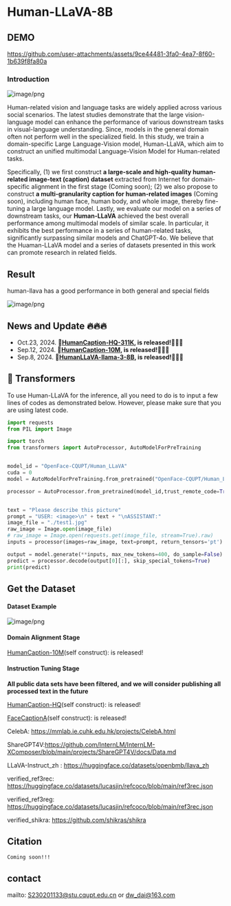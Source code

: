 # Human-LLaVA-8B
## DEMO



https://github.com/user-attachments/assets/9ce44481-3fa0-4ea7-8f60-1b639f8fa80a


### Introduction
![image/png](https://cdn-uploads.huggingface.co/production/uploads/64259db7d3e6fdf87e4792d0/ur3sls4faPNlOMZ6sA_qK.png)

Human-related vision and language tasks are widely applied across various social scenarios.  The latest studies demonstrate that the large vision-language model can enhance the performance of various downstream tasks in visual-language understanding.  Since, models in the general domain often not perform well in the specialized field.  In this study, we train a domain-specific Large Language-Vision model, Human-LLaVA, which aim to construct an unified multimodal Language-Vision Model for Human-related tasks.

Specifically, (1) we first construct **a large-scale and high-quality human-related image-text (caption) dataset** extracted from Internet for domain-specific alignment in the first stage (Coming soon);  (2) we also propose to construct **a multi-granularity caption for human-related images** (Coming soon), including human face, human body, and whole image, thereby fine-tuning a large language model.  Lastly, we evaluate our model on a series of downstream tasks, our **Human-LLaVA** achieved the best overall performance among multimodal models of similar scale.  In particular, it exhibits the best performance in a series of human-related tasks, significantly surpassing similar models and ChatGPT-4o.  We believe that the Huaman-LLaVA model and a series of datasets presented in this work can promote research in related fields.


## Result
human-llava has a good performance in both general and special fields

![image/png](https://cdn-uploads.huggingface.co/production/uploads/64259db7d3e6fdf87e4792d0/zFuyEPb6ZOt-HHadE2K9-.png)

## News and Update 🔥🔥🔥
* Oct.23, 2024.  **🤗[HumanCaption-HQ-311K](https://huggingface.co/datasets/OpenFace-CQUPT/HumanCaption-HQ-311K), is released!👏👏👏**
* Sep.12, 2024.  **🤗[HumanCaption-10M](https://huggingface.co/datasets/OpenFace-CQUPT/HumanCaption-10M), is released!👏👏👏**
* Sep.8, 2024.   **🤗[HumanLLaVA-llama-3-8B](https://huggingface.co/OpenFace-CQUPT/Human_LLaVA), is released!👏👏👏**


## 🤗 Transformers
To use Human-LLaVA for the inference, all you need to do is to input a few lines of codes as demonstrated below. However, please make sure that you are using latest code.
``` python
import requests
from PIL import Image

import torch
from transformers import AutoProcessor, AutoModelForPreTraining


model_id = "OpenFace-CQUPT/Human_LLaVA"
cuda = 0
model = AutoModelForPreTraining.from_pretrained("OpenFace-CQUPT/Human_LLaVA", torch_dtype=torch.float16).to(cuda)

processor = AutoProcessor.from_pretrained(model_id,trust_remote_code=True)


text = "Please describe this picture"
prompt = "USER: <image>\n" + text + "\nASSISTANT:"
image_file = "./test1.jpg"
raw_image = Image.open(image_file)
# raw_image = Image.open(requests.get(image_file, stream=True).raw)
inputs = processor(images=raw_image, text=prompt, return_tensors='pt').to(cuda, torch.float16)

output = model.generate(**inputs, max_new_tokens=400, do_sample=False)
predict = processor.decode(output[0][:], skip_special_tokens=True)
print(predict)
```
## Get the Dataset
#### Dataset Example
![image/png](https://cdn-uploads.huggingface.co/production/uploads/64259db7d3e6fdf87e4792d0/vRojQxm8IMybBV0X5CKbf.png)
#### Domain Alignment Stage
[HumanCaption-10M](https://huggingface.co/datasets/OpenFace-CQUPT/HumanCaption-10M)(self construct): is released!

#### Instruction Tuning Stage
**All public data sets have been filtered, and we will consider publishing all processed text in the future**

[HumanCaption-HQ](https://huggingface.co/datasets/OpenFace-CQUPT/HumanCaption-HQ-311K)(self construct): is released!

[FaceCaptionA](https://huggingface.co/datasets/OpenFace-CQUPT/FaceCaption-15M)(self construct): is released!

CelebA: https://mmlab.ie.cuhk.edu.hk/projects/CelebA.html

ShareGPT4V:https://github.com/InternLM/InternLM-XComposer/blob/main/projects/ShareGPT4V/docs/Data.md

LLaVA-Instruct_zh : https://huggingface.co/datasets/openbmb/llava_zh

verified_ref3rec: https://huggingface.co/datasets/lucasjin/refcoco/blob/main/ref3rec.json

verified_ref3reg: https://huggingface.co/datasets/lucasjin/refcoco/blob/main/ref3rec.json

verified_shikra: https://github.com/shikras/shikra




## Citation

```
Coming soon!!!
```

## contact

mailto: [S230201133@stu.cqupt.edu.cn](mailto:S230201133@stu.cqupt.edu.cn) or [dw_dai@163.com](mailto:dw_dai@163.com)
